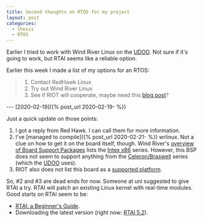 ```yaml
---
title: Second thoughts on RTOS for my project
layout: post
categories:
  - thesis
  - RTOS
---
```


Earlier I tried to work with Wind River Linux on the [UDOO](/hardware#udoo).  Not sure if it's going to work, but RTAI seems like a reliable option.

Earlier this week I made a list of my options for an RTOS:


> 1. Contact RedHawk Linux
> 2. Try out Wind River Linux
> 3. See if RIOT will cooperate, maybe need this [blog post](https://blog.martine-lenders.eu/riot-board-en.html)?

--- [2020-02-19]({% post_url 2020-02-19- %})

Just a quick update on those points:
1. I got a reply from Red Hawk.  I can call them for more information.
2. I've [managed to compile]({% post_url 2020-02-21- %}) wrlinux.  Not a clue on how to get it on the board itself, though.  Wind River's [overview of Board Support Packages](https://marketplace.windriver.com/index.php?bsp&on=list&type=platform&value=Wind%20River%20Linux%20LTS%2018) lists the [Intex x86](https://marketplace.windriver.com/index.php?bsp&on=details&bsp=13334) series.  However, this BSP does not seem to support anything from the [Celeron/Braswell](https://ark.intel.com/content/www/us/en/ark/products/91831/intel-celeron-processor-n3160-2m-cache-up-to-2-24-ghz.html) series (which the [UDOO](/hardware#udoo) uses).
3. RIOT also does not list this board as a [supported platform](https://github.com/RIOT-OS/RIOT/wiki/RIOT-Platforms).

So, #2 and #3 are dead ends for now. Someone at uni suggested to give RTAI a try.  RTAI will patch an existing Linux kernel with real-time modules.  Good starts on RTAI seem to be:
- [RTAI: a Beginner's Guide](https://www.rtai.org/?Documentation___Articles___RTAI%3A_a_Beginner%27s_Guide&id=40).
- Downloading the latest version (right now: [RTAI 5.2](https://www.rtai.org/userfiles/downloads/RTAI/rtai-5.2.tar.bz2)).
